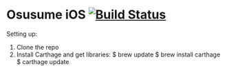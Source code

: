 # Osusume iOS [![Build Status](https://travis-ci.org/pivotal-tokyo/osusume-ios.svg?branch=master)](https://travis-ci.org/pivotal-tokyo/osusume-ios)

Setting up:

1. Clone the repo
2. Install Carthage and get libraries:
  $ brew update
  $ brew install carthage
  $ carthage update

